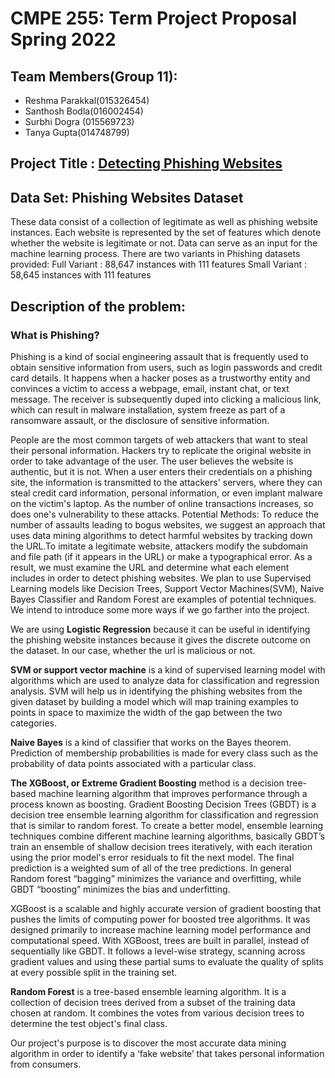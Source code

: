 # CMPE 255: Term Project Proposal Spring 2022 

## Team Members(Group 11):

- Reshma Parakkal(015326454)
- Santhosh Bodla(016002454)
- Surbhi Dogra (015569723)
- Tanya Gupta(014748799)

## Project Title : [Detecting Phishing Websites](https://data.mendeley.com/datasets/72ptz43s9v/1)
 
## Data Set: Phishing Websites Dataset

These data consist of a collection of legitimate as well as phishing website instances. Each website is represented by the set of features which denote whether the website is legitimate or not. Data can serve as an input for the machine learning process.
There are two variants in Phishing datasets provided:
Full Variant : 88,647 instances with 111 features
Small Variant : 58,645 instances with 111 features

## Description of the problem:

### What is Phishing?
Phishing is a kind of social engineering assault that is frequently used to obtain sensitive information from users, such as login passwords and credit card details. It happens when a hacker poses as a trustworthy entity and convinces a victim to access a webpage, email, instant chat, or text message. The receiver is subsequently duped into clicking a malicious link, which can result in malware installation, system freeze as part of a ransomware assault, or the disclosure of sensitive information.

People are the most common targets of web attackers that want to steal their personal information. Hackers try to replicate the original website in order to take advantage of the user. The user believes the website is authentic, but it is not. When a user enters their credentials on a phishing site, the information is transmitted to the attackers' servers, where they can steal credit card information, personal information, or even implant malware on the victim's laptop. As the number of online transactions increases, so does one's vulnerability to these attacks.
Potential Methods:
To reduce the number of assaults leading to bogus websites, we suggest an approach that uses data mining algorithms to detect harmful websites by tracking down the URL.To imitate a legitimate website, attackers modify the subdomain and file path (if it appears in the URL) or make a typographical error. As a result, we must examine the URL and determine what each element includes in order to detect phishing websites. We plan to use Supervised Learning models like Decision Trees, Support Vector Machines(SVM), Naive Bayes Classifier and Random Forest are examples of potential techniques. We intend to introduce some more ways if we go farther into the project.

We are using **Logistic Regression** because it can be useful in identifying the phishing website instances because it gives the discrete outcome on the dataset. In our case, whether the url is malicious or not.

**SVM or support vector machine** is a kind of supervised learning model with algorithms which are used to analyze data for classification and regression analysis. SVM will help us in identifying the phishing websites from the given dataset by building a model which will map training examples to points in space to maximize the width of the gap between the two categories.

**Naive Bayes** is a kind of classifier that works on the Bayes theorem. Prediction of membership probabilities is made for every class such as the probability of data points associated with a particular class.

**The XGBoost, or Extreme Gradient Boosting** method is a decision tree-based machine learning algorithm that improves performance through a process known as boosting. Gradient Boosting Decision Trees (GBDT) is a decision tree ensemble learning algorithm for classification and regression that is similar to random forest. To create a better model, ensemble learning techniques combine different machine learning algorithms, basically GBDT’s train an ensemble of shallow decision trees iteratively, with each iteration using the prior model's error residuals to fit the next model. The final prediction is a weighted sum of all of the tree predictions. In general Random forest “bagging” minimizes the variance and overfitting, while GBDT “boosting” minimizes the bias and underfitting.

XGBoost is a scalable and highly accurate version of gradient boosting that pushes the limits of computing power for boosted tree algorithms. It was designed primarily to increase machine learning model performance and computational speed. With XGBoost, trees are built in parallel, instead of sequentially like GBDT. It follows a level-wise strategy, scanning across gradient values and using these partial sums to evaluate the quality of splits at every possible split in the training set. 


**Random Forest** is a tree-based ensemble learning algorithm. It is a collection of decision trees derived from a subset of the training data chosen at random. It combines the votes from various decision trees to determine the test object's final class.


Our project's purpose is to discover the most accurate data mining algorithm in order to identify a ‘fake website’ that takes personal information 
from consumers.





